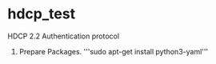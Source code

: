 # hdcp_test
HDCP 2.2 Authentication protocol 

1. Prepare Packages.
'''sudo apt-get install python3-yaml'''

